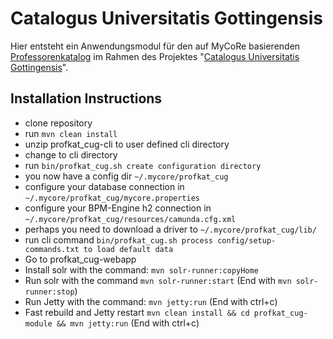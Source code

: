 # Catalogus Universitatis Gottingensis

Hier entsteht ein Anwendungsmodul für den auf MyCoRe basierenden [Professorenkatalog](https://github.com/MyCoRe-Org/professorenkatalog) im Rahmen des Projektes "[Catalogus Universitatis Gottingensis](https://www.uni-goettingen.de/de/projekt%3a+catalogus/676623.html)".

## Installation Instructions

* clone repository
* run `mvn clean install`
* unzip profkat_cug-cli to user defined cli directory
* change to cli directory
* run `bin/profkat_cug.sh create configuration directory`
* you now have a config dir `~/.mycore/profkat_cug`
* configure your database connection in `~/.mycore/profkat_cug/mycore.properties`
* configure your BPM-Engine h2 connection in `~/.mycore/profkat_cug/resources/camunda.cfg.xml`
* perhaps you need to download a driver to `~/.mycore/profkat_cug/lib/`
* run cli command `bin/profkat_cug.sh process config/setup-commands.txt to load default data`
* Go to profkat_cug-webapp
* Install solr with the command: `mvn solr-runner:copyHome`
* Run solr with the command `mvn solr-runner:start` (End with `mvn solr-runner:stop`)
* Run Jetty with the command: `mvn jetty:run` (End with ctrl+c)
* Fast rebuild and Jetty restart `mvn clean install && cd profkat_cug-module && mvn jetty:run` (End with ctrl+c)